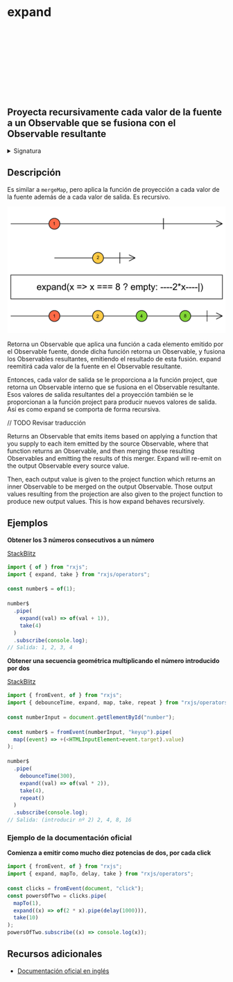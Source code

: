 <div class="page-heading">

# expand

<a target="_blank" href="https://github.com/ReactiveX/rxjs/blob/master/src/internal/operators/expand.ts">
<svg>
  <use xlink:href="/assets/icons/github.svg#github"></use>
</svg>
</a>
</div>

<h2 class="subtitle"> Proyecta recursivamente cada valor de la fuente a un Observable que se fusiona con el Observable resultante
</h2>

<details>
<summary>Signatura</summary>

### Firma

`expand<T, R>(project: (value: T, index: number) => any, concurrent: number = Number.POSITIVE_INFINITY, scheduler: SchedulerLike = undefined): OperatorFunction<T, R>`

### Parámetros

<table>
<tr><td>project</td><td>Una función que, al aplicarse a un elemento emitido por la fuente, retorna un Observable.</td></tr>
<tr><td>concurrent</td><td>Opcional. El valor por defecto es <code>Number.POSITIVE_INFINITY</code>.
El máximo número de Observables de entrada a los que se suscribe de forma concurrente.</td></tr>
<tr><td>scheduler</td><td>Opcional. El valor por defecto es <code>undefined</code>.
El <code>SchedulerLike</code> que se utiliza para suscribirse a cada Observable interno proyectado.</td></tr>
</table>

### Retorna

`OperatorFunction<T, R>`: Un Observable que emite los valores de la fuente y

that emits the source values and also result of applying the projection function to each value emitted on the output Observable and and merging the results of the Observables obtained from this transformation.

</details>

## Descripción

Es similar a `mergeMap`, pero aplica la función de proyección a cada valor de la fuente además de a cada valor de salida. Es recursivo.

<img src="assets/images/marble-diagrams/transformation/expand.png" alt="Diagrama de canicas del operador expand">

Retorna un Observable que aplica una función a cada elemento emitido por el Observable fuente, donde dicha función retorna un Observable, y fusiona los Observables resultantes, emitiendo el resultado de esta fusión. expand reemitirá cada valor de la fuente en el Observable resultante.

Entonces, cada valor de salida se le proporciona a la función project, que retorna un Observable interno que se fusiona en el Observable resultante. Esos valores de salida resultantes del a proyección también se le proporcionan a la función project para producir nuevos valores de salida. Así es como expand se comporta de forma recursiva.

// TODO Revisar traducción

Returns an Observable that emits items based on applying a function that you supply to each item emitted by the source Observable, where that function returns an Observable, and then merging those resulting Observables and emitting the results of this merger. Expand will re-emit on the output Observable every source value.

Then, each output value is given to the project function which returns an inner Observable to be merged on the output Observable. Those output values resulting from the projection are also given to the project function to produce new output values. This is how expand behaves recursively.

## Ejemplos

**Obtener los 3 números consecutivos a un número**

<a target="_blank" href="https://stackblitz.com/edit/rxjs-expand-1?file=index.ts">StackBlitz</a>

```javascript
import { of } from "rxjs";
import { expand, take } from "rxjs/operators";

const number$ = of(1);

number$
  .pipe(
    expand((val) => of(val + 1)),
    take(4)
  )
  .subscribe(console.log);
// Salida: 1, 2, 3, 4
```

**Obtener una secuencia geométrica multiplicando el número introducido por dos**

<a target="_blank" href="https://stackblitz.com/edit/rxjs-expand-2?file=index.ts">StackBlitz</a>

```typescript
import { fromEvent, of } from "rxjs";
import { debounceTime, expand, map, take, repeat } from "rxjs/operators";

const numberInput = document.getElementById("number");

const number$ = fromEvent(numberInput, "keyup").pipe(
  map((event) => +(<HTMLInputElement>event.target).value)
);

number$
  .pipe(
    debounceTime(300),
    expand((val) => of(val * 2)),
    take(4),
    repeat()
  )
  .subscribe(console.log);
// Salida: (introducir nº 2) 2, 4, 8, 16
```

### Ejemplo de la documentación oficial

**Comienza a emitir como mucho diez potencias de dos, por cada click**

```javascript
import { fromEvent, of } from "rxjs";
import { expand, mapTo, delay, take } from "rxjs/operators";

const clicks = fromEvent(document, "click");
const powersOfTwo = clicks.pipe(
  mapTo(1),
  expand((x) => of(2 * x).pipe(delay(1000))),
  take(10)
);
powersOfTwo.subscribe((x) => console.log(x));
```

## Recursos adicionales

- <a target="_blank" href="https://rxjs.dev/api/operators/expand">Documentación oficial en inglés</a>
